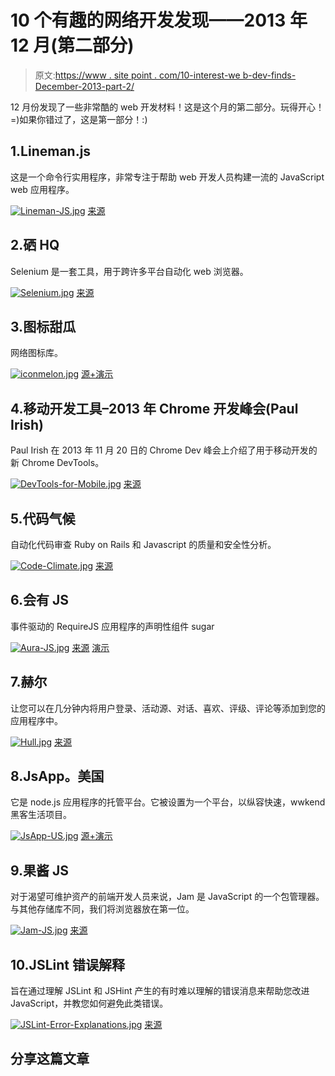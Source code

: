 # 10 个有趣的网络开发发现——2013 年 12 月(第二部分)

> 原文:[https://www . site point . com/10-interest-we b-dev-finds-December-2013-part-2/](https://www.sitepoint.com/10-interesting-web-dev-finds-december-2013-part-2/)

12 月份发现了一些非常酷的 web 开发材料！这是这个月的第二部分。玩得开心！=)如果你错过了，这是第一部分！:)

## 1.Lineman.js

这是一个命令行实用程序，非常专注于帮助 web 开发人员构建一流的 JavaScript web 应用程序。

[![Lineman-JS.jpg](../Images/abd439bd874b75b0b478c149d9f500d2.png)](http://linemanjs.com/) 
[来源](http://linemanjs.com/)

## 2.硒 HQ

Selenium 是一套工具，用于跨许多平台自动化 web 浏览器。

[![Selenium.jpg](../Images/06bfbb9ceef149300b6c68d9e658eb23.png)](http://www.seleniumhq.org/) 
[来源](http://www.seleniumhq.org/)

## 3.图标甜瓜

网络图标库。

[![iconmelon.jpg](../Images/e49a70cb561f1ac56679b48d83897383.png)](http://iconmelon.com/#/page-1) 
[源+演示](http://iconmelon.com/#/page-1)

## 4.移动开发工具–2013 年 Chrome 开发峰会(Paul Irish)

Paul Irish 在 2013 年 11 月 20 日的 Chrome Dev 峰会上介绍了用于移动开发的新 Chrome DevTools。

[![DevTools-for-Mobile.jpg](../Images/f4eb4e1af3131a79a59eec14417a9a68.png)](http://www.youtube.com/watch?v=gZH1d2Co1X0) 
[来源](http://www.youtube.com/watch?v=gZH1d2Co1X0)

## 5.代码气候

自动化代码审查 Ruby on Rails 和 Javascript 的质量和安全性分析。

[![Code-Climate.jpg](../Images/77bdefc246290cd90eae09d48936fa09.png)](https://codeclimate.com/) 
[来源](https://codeclimate.com/)

## 6.会有 JS

事件驱动的 RequireJS 应用程序的声明性组件 sugar

[![Aura-JS.jpg](../Images/c1742916af2b4f0388b425398f2918d3.png)](http://aurajs.com/) 
[来源](http://aurajs.com/) [演示](http://aurajs.com/examples/)

## 7.赫尔

让您可以在几分钟内将用户登录、活动源、对话、喜欢、评级、评论等添加到您的应用程序中。

[![Hull.jpg](../Images/b2e77fad61cce3bdf48d7d48ed29c9cf.png)](http://hull.io/) 
[来源](http://hull.io/)

## 8.JsApp。美国

它是 node.js 应用程序的托管平台。它被设置为一个平台，以纵容快速，wwkend 黑客生活项目。

[![JsApp-US.jpg](../Images/2ba857878d35455c293b96caab5b249d.png)](http://jsapp.us/) 
[源+演示](http://jsapp.us/)

## 9.果酱 JS

对于渴望可维护资产的前端开发人员来说，Jam 是 JavaScript 的一个包管理器。与其他存储库不同，我们将浏览器放在第一位。

[![Jam-JS.jpg](../Images/d1e1439fbf8c28123655f7a8b4020897.png)](http://jamjs.org/) 
[来源](http://jamjs.org/)

## 10.JSLint 错误解释

旨在通过理解 JSLint 和 JSHint 产生的有时难以理解的错误消息来帮助您改进 JavaScript，并教您如何避免此类错误。

[![JSLint-Error-Explanations.jpg](../Images/ef08c2b2c8c1184f099e9404324e9d8f.png)](http://jslinterrors.com/) 
[来源](http://jslinterrors.com/)

## 分享这篇文章